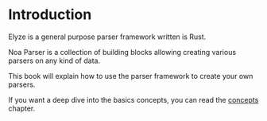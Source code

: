 # Introduction

Elyze is a general purpose parser framework written is Rust.

Noa Parser is a collection of building blocks allowing creating various parsers on any kind of data.

This book will explain how to use the parser framework to create your own parsers.

If you want a deep dive into the basics concepts, you can read the [concepts](concepts/concepts.html) chapter.